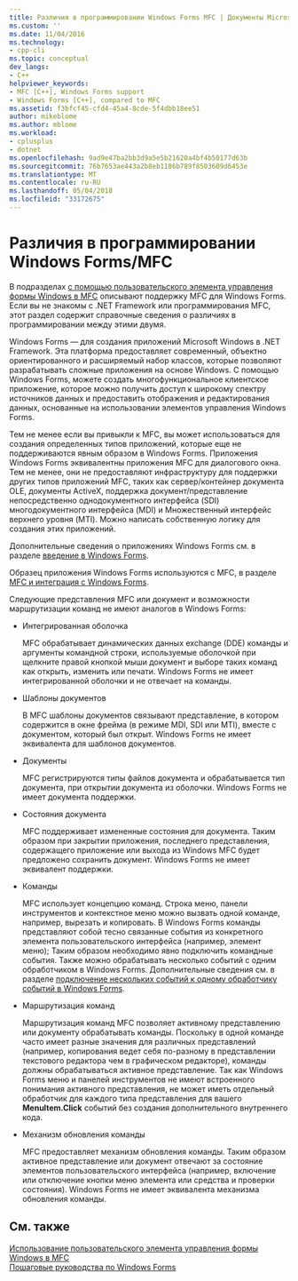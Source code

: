 ```yaml
---
title: Различия в программировании Windows Forms MFC | Документы Microsoft
ms.custom: ''
ms.date: 11/04/2016
ms.technology:
- cpp-cli
ms.topic: conceptual
dev_langs:
- C++
helpviewer_keywords:
- MFC [C++], Windows Forms support
- Windows Forms [C++], compared to MFC
ms.assetid: f3bfcf45-cfd4-45a4-8cde-5f4dbb18ee51
author: mikeblome
ms.author: mblome
ms.workload:
- cplusplus
- dotnet
ms.openlocfilehash: 9ad9e47ba2bb3d9a5e5b21620a4bf4b50177d63b
ms.sourcegitcommit: 76b7653ae443a2b8eb1186b789f8503609d6453e
ms.translationtype: MT
ms.contentlocale: ru-RU
ms.lasthandoff: 05/04/2018
ms.locfileid: "33172675"
---
```

# <a name="windows-formsmfc-programming-differences"></a>Различия в программировании Windows Forms/MFC
В подразделах [с помощью пользовательского элемента управления формы Windows в MFC](../dotnet/using-a-windows-form-user-control-in-mfc.md) описывают поддержку MFC для Windows Forms. Если вы не знакомы с .NET Framework или программирования MFC, этот раздел содержит справочные сведения о различиях в программировании между этими двумя.  
  
 Windows Forms — для создания приложений Microsoft Windows в .NET Framework. Эта платформа предоставляет современный, объектно ориентированного и расширяемый набор классов, которые позволяют разрабатывать сложные приложения на основе Windows. С помощью Windows Forms, можете создать многофункциональное клиентское приложение, которое можно получить доступ к широкому спектру источников данных и предоставить отображения и редактирования данных, основанные на использовании элементов управления Windows Forms.  
  
 Тем не менее если вы привыкли к MFC, вы может использоваться для создания определенных типов приложений, которые еще не поддерживаются явным образом в Windows Forms. Приложения Windows Forms эквивалентны приложения MFC для диалогового окна. Тем не менее, они не предоставляют инфраструктуру для поддержки других типов приложений MFC, таких как сервер/контейнер документа OLE, документы ActiveX, поддержка документ/представление непосредственно однодокументного интерфейса (SDI) многодокументного интерфейса (MDI) и Множественный интерфейс верхнего уровня (MTI). Можно написать собственную логику для создания этих приложений.  
  
 Дополнительные сведения о приложениях Windows Forms см. в разделе [введение в Windows Forms](/dotnet/framework/winforms/windows-forms-overview).  
  
 Образец приложения Windows Forms используются с MFC, в разделе [MFC и интеграция с Windows Forms](http://www.microsoft.com/downloads/details.aspx?FamilyID=987021bc-e575-4fe3-baa9-15aa50b0f599&displaylang=en).  
  
 Следующие представления MFC или документ и возможности маршрутизации команд не имеют аналогов в Windows Forms:  
  
-   Интегрированная оболочка  
  
     MFC обрабатывает динамических данных exchange (DDE) команды и аргументы командной строки, используемые оболочкой при щелкните правой кнопкой мыши документ и выборе таких команд как открыть, изменить или печати. Windows Forms не имеет интегрированной оболочки и не отвечает на команды.  
  
-   Шаблоны документов  
  
     В MFC шаблоны документов связывают представление, в котором содержится в окне фрейма (в режиме MDI, SDI или MTI), вместе с документом, который был открыт. Windows Forms не имеет эквивалента для шаблонов документов.  
  
-   Документы  
  
     MFC регистрируются типы файлов документа и обрабатывается тип документа, при открытии документа из оболочки. Windows Forms не имеет документа поддержки.  
  
-   Состояния документа  
  
     MFC поддерживает измененные состояния для документа. Таким образом при закрытии приложения, последнего представления, содержащего приложение или выхода из Windows MFC будет предложено сохранить документ. Windows Forms не имеет эквивалент поддержки.  
  
-   Команды  
  
     MFC использует концепцию команд. Строка меню, панели инструментов и контекстное меню можно вызвать одной команде, например, вырезать и копировать. В Windows Forms команды представляют собой тесно связанные события из конкретного элемента пользовательского интерфейса (например, элемент меню); Таким образом необходимо явно подключить командные события. Также можно обрабатывать несколько событий с одним обработчиком в Windows Forms. Дополнительные сведения см. в разделе [подключение нескольких событий к одному обработчику событий в Windows Forms](/dotnet/framework/winforms/how-to-connect-multiple-events-to-a-single-event-handler-in-windows-forms).  
  
-   Маршрутизация команд  
  
     Маршрутизация команд MFC позволяет активному представлению или документу обрабатывать команды. Поскольку в одной команде часто имеет разные значения для различных представлений (например, копирования ведет себя по-разному в представлении текстового редактора чем в графическом редакторе), команды должны обрабатываться активное представление. Так как Windows Forms меню и панелей инструментов не имеют встроенного понимания активного представления, не может иметь отдельный обработчик для каждого типа представления для вашего **MenuItem.Click** событий без создания дополнительного внутреннего кода.  
  
-   Механизм обновления команды  
  
     MFC предоставляет механизм обновления команды. Таким образом активное представление или документ отвечают за состояние элементов пользовательского интерфейса (например, включение или отключение кнопки меню элемента или средства и проверки состояния). Windows Forms не имеет эквивалента механизма обновления команды.  
  
## <a name="see-also"></a>См. также  
 [Использование пользовательского элемента управления формы Windows в MFC](../dotnet/using-a-windows-form-user-control-in-mfc.md)   
 [Пошаговые руководства по Windows Forms](http://msdn.microsoft.com/en-us/fd44d13d-4733-416f-aefc-32592e59e5d9)